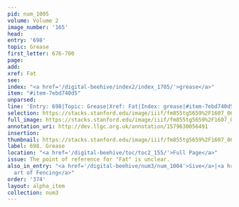 ```yaml
---
pid: num_1005
volume: Volume 2
image_number: '165'
head: 
entry: '698'
topic: Grease
first_letter: 676-700
page: 
add: 
xref: Fat
see: 
index: "<a href='/digital-beehive/index2/index_1705/'>grease</a>"
item: "#item-7ebd740d5"
unparsed: 
line: 'Entry: 698|Topic: Grease|Xref: Fat|Index: grease|#item-7ebd740d5'
selection: https://stacks.stanford.edu/image/iiif/fm855tg5659%2F1607_0632/391,2458,2864,271/full/0/default.jpg
full_image: https://stacks.stanford.edu/image/iiif/fm855tg5659%2F1607_0632/full/full/0/default.jpg
annotation_uri: http://dev.llgc.org.uk/annotation/1579630056491
insertion: 
thumbnail: https://stacks.stanford.edu/image/iiif/fm855tg5659%2F1607_0632/391,2458,600,180/250,/0/default.jpg
label: 698. Grease
location: "<a href='/digital-beehive/toc/toc2_155/'>Full Page</a>"
issue: The point of reference for "Fat" is unclear.
also_in_entry: "<a href='/digital-beehive/num3/num_1004'>Sive</a>|<a href='/digital-beehive/num3/num_1006'>the
  art of Fencing</a>"
order: '374'
layout: alpha_item
collection: num3
---
```

